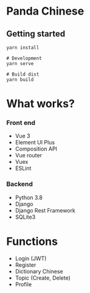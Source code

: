 # Panda Chinese

## Getting started

```
yarn install

# Development
yarn serve

# Build dist
yarn build

```

# What works?
### Front end
- Vue 3
- Element UI Plus  
- Composition API
- Vue router
- Vuex
- ESLint

### Backend 

- Python 3.8
- Django 
- Django Rest Framework
- SQLite3

# Functions

- Login (JWT)
- Register
- Dictionary Chinese
- Topic (Create, Delete)
- Profile

